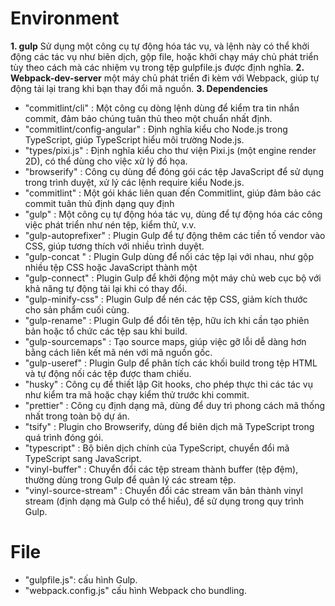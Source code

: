 # **Environment**
**1. gulp**
Sử dụng một công cụ tự động hóa tác vụ, và lệnh này có thể khởi động các tác vụ như biên dịch, gộp file, hoặc khởi chạy máy chủ phát triển tùy theo cách mà các nhiệm vụ trong tệp gulpfile.js được định nghĩa.
**2. Webpack-dev-server**
một máy chủ phát triển đi kèm với Webpack, giúp tự động tải lại trang khi bạn thay đổi mã nguồn.
**3. Dependencies**
- "commitlint/cli" : Một công cụ dòng lệnh dùng để kiểm tra tin nhắn commit, đảm bảo chúng tuân thủ theo một chuẩn nhất định.
- "commitlint/config-angular" : Định nghĩa kiểu cho Node.js trong TypeScript, giúp TypeScript hiểu môi trường Node.js.
- "types/pixi.js" : Định nghĩa kiểu cho thư viện Pixi.js (một engine render 2D), có thể dùng cho việc xử lý đồ họa.
- "browserify" : Công cụ dùng để đóng gói các tệp JavaScript để sử dụng trong trình duyệt, xử lý các lệnh require kiểu Node.js.
- "commitlint" : Một gói khác liên quan đến Commitlint, giúp đảm bảo các commit tuân thủ định dạng quy định
- "gulp" : Một công cụ tự động hóa tác vụ, dùng để tự động hóa các công việc phát triển như nén tệp, kiểm thử, v.v.
- "gulp-autoprefixer" : Plugin Gulp để tự động thêm các tiền tố vendor vào CSS, giúp tương thích với nhiều trình duyệt.
- "gulp-concat " : Plugin Gulp dùng để nối các tệp lại với nhau, như gộp nhiều tệp CSS hoặc JavaScript thành một
- "gulp-connect" : Plugin Gulp để khởi động một máy chủ web cục bộ với khả năng tự động tải lại khi có thay đổi.
- "gulp-minify-css" : Plugin Gulp để nén các tệp CSS, giảm kích thước cho sản phẩm cuối cùng.
- "gulp-rename" : Plugin Gulp để đổi tên tệp, hữu ích khi cần tạo phiên bản hoặc tổ chức các tệp sau khi build.
- "gulp-sourcemaps" : Tạo source maps, giúp việc gỡ lỗi dễ dàng hơn bằng cách liên kết mã nén với mã nguồn gốc.
- "gulp-useref" : Plugin Gulp để phân tích các khối build trong tệp HTML và tự động nối các tệp được tham chiếu.
- "husky" : Công cụ để thiết lập Git hooks, cho phép thực thi các tác vụ như kiểm tra mã hoặc chạy kiểm thử trước khi commit.
- "prettier" : Công cụ định dạng mã, dùng để duy trì phong cách mã thống nhất trong toàn bộ dự án.
- "tsify" : Plugin cho Browserify, dùng để biên dịch mã TypeScript trong quá trình đóng gói.
- "typescript" : Bộ biên dịch chính của TypeScript, chuyển đổi mã TypeScript sang JavaScript.
- "vinyl-buffer" : Chuyển đổi các tệp stream thành buffer (tệp đệm), thường dùng trong Gulp để quản lý các stream tệp.
- "vinyl-source-stream" : Chuyển đổi các stream văn bản thành vinyl stream (định dạng mà Gulp có thể hiểu), để sử dụng trong quy trình Gulp.

# **File**
- "gulpfile.js": cấu hình Gulp.
- "webpack.config.js" cấu hình Webpack cho bundling.